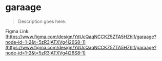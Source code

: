 # garaage
> Description goes here.

Figma Link: [https://www.figma.com/design/YdUcQaqNCCKZ5ZTA5HZhlf/garaage?node-id=1-2&t=5zR3jATXVg4i26S8-1](https://www.figma.com/design/YdUcQaqNCCKZ5ZTA5HZhlf/garaage?node-id=1-2&t=5zR3jATXVg4i26S8-1)
